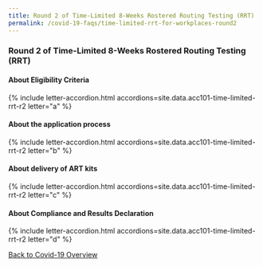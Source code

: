 ```yaml
---
title: Round 2 of Time-Limited 8-Weeks Rostered Routing Testing (RRT) 
permalink: /covid-19-faqs/time-limited-rrt-for-workplaces-round2
---
```


### Round 2 of Time-Limited 8-Weeks Rostered Routing Testing (RRT) 

#### About Eligibility Criteria

{% include letter-accordion.html accordions=site.data.acc101-time-limited-rrt-r2 letter="a" %}

#### About the application process 

{% include letter-accordion.html accordions=site.data.acc101-time-limited-rrt-r2 letter="b" %}

#### About delivery of ART kits

{% include letter-accordion.html accordions=site.data.acc101-time-limited-rrt-r2 letter="c" %}

#### About Compliance and Results Declaration 

{% include letter-accordion.html accordions=site.data.acc101-time-limited-rrt-r2 letter="d" %}


[Back to Covid-19 Overview](/covid/)

<script src="/jquery/jquery.min.js"></script>
<script src="/jquery/resize-tables.js"></script>
